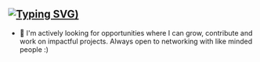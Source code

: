 ## [![Typing SVG](https://readme-typing-svg.demolab.com?font=Fira+Code&size=30&pause=998&color=10070C&center=true&vCenter=true&width=435&lines=Hey%2C+I'm+Sunetra+%3A))](https://git.io/typing-svg)


- 🔭 I'm actively looking for opportunities where I can grow, contribute and work on impactful projects. Always open to networking with like minded people :)

